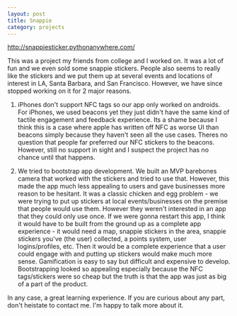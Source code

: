```yaml
---
layout: post
title: Snappie
category: projects
---
```


http://snappiesticker.pythonanywhere.com/

This was a project my friends from college and I worked on. It was a lot of fun and we even sold some snappie stickers. People also seems to really like the stickers and we put them up at several events and locations of interest in LA, Santa Barbara, and San Francisco. However, we have since stopped working on it for 2 major reasons.  

1. iPhones don't support NFC tags so our app only worked on androids. For iPhones, we used beacons yet they just didn't have the same kind of tactile engagement and feedback experience. Its a shame because I think this is a case where apple has written off NFC as worse UI than beacons simply because they haven't seen all the use cases. Theres no question that people far preferred our NFC stickers to the beacons. However, still no support in sight and I suspect the project has no chance until that happens. 

2. We tried to bootstrap app development. We built an MVP barebones camera that worked with the stickers and tried to use that. However, this made the app much less appealing to users and gave businesses more reason to be hesitant. It was a classic chicken and egg problem - we were trying to put up stickers at local events/businesses on the premise that people would use them. However they weren't interested in an app that they could only use once. If we were gonna restart this app, I think it would have to be built from the ground up as a complete app experience - it would need a map, snappie stickers in the area, snappie stickers you've (the user) collected, a points system, user logins/profiles, etc. Then it would be a complete experience that a user could engage with and putting up stickers would make much more sense. Gamification is easy to say but difficult and expensive to develop. Bootstrapping looked so appealing especially because the NFC tags/stickers were so cheap but the truth is that the app was just as big of a part of the product.

In any case, a great learning experience. If you are curious about any part, don't heistate to contact me. I'm happy to talk more about it.  

